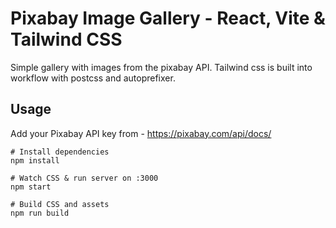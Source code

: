 # Pixabay Image Gallery - React, Vite & Tailwind CSS 

Simple gallery with images from the pixabay API. Tailwind css is built into workflow with postcss and autoprefixer.

## Usage
Add your Pixabay API key from - https://pixabay.com/api/docs/

```
# Install dependencies
npm install

# Watch CSS & run server on :3000
npm start

# Build CSS and assets
npm run build
```
